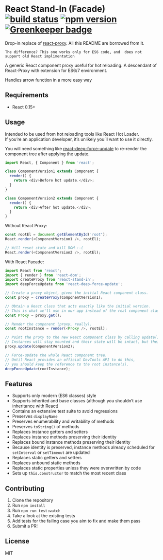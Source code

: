 # React Stand-In (Facade) [![build status](https://img.shields.io/travis/thekashey/react-stand-in/master.svg?style=flat-square)](https://travis-ci.org/thekashey/react-stand-in) [![npm version](https://img.shields.io/npm/v/react-proxy.svg?style=flat-square)](https://www.npmjs.com/package/react-proxy) [![Greenkeeper badge](https://badges.greenkeeper.io/theKashey/react-stand-in.svg)](https://greenkeeper.io/) 
Drop-in replace of [react-proxy](https://github.com/gaearon/react-proxy). All this README are borrowed from it.

``The difference? This one works only for ES6 code, and  does not support old React implimentation``

A generic React component proxy useful for hot reloading. 
A descendant of React-Proxy with extension for ES6/7 environment.
  
Handles arrow function in a more easy way

## Requirements

* React 0.15+

## Usage

Intended to be used from hot reloading tools like React Hot Loader.  
If you’re an application developer, it’s unlikely you’ll want to use it directly.

You will need something like [react-deep-force-update](https://github.com/gaearon/react-deep-force-update) to re-render the component tree after applying the update.

```js
import React, { Component } from 'react';

class ComponentVersion1 extends Component {
  render() {
    return <div>Before hot update.</div>;
  }
}

class ComponentVersion2 extends Component {
  render() {
    return <div>After hot update.</div>;
  }
}
```

Without React Proxy:

```js
const rootEl = document.getElementById('root');
React.render(<ComponentVersion1 />, rootEl);

// Will reset state and kill DOM :-(
React.render(<ComponentVersion2 />, rootEl);
```

With React Facade:

```js
import React from 'react';
import { render } from 'react-dom';
import createProxy from 'react-stand-in';
import deepForceUpdate from 'react-deep-force-update';

// Create a proxy object, given the initial React component class.
const proxy = createProxy(ComponentVersion1);

// Obtain a React class that acts exactly like the initial version.
// This is what we'll use in our app instead of the real component class.
const Proxy = proxy.get();

// Render the component (proxy, really).
const rootInstance = render(<Proxy />, rootEl);

// Point the proxy to the new React component class by calling update().
// Instances will stay mounted and their state will be intact, but their methods will be updated.
proxy.update(ComponentVersion2);

// Force-update the whole React component tree.
// Until React provides an official DevTools API to do this,
// you should keep the reference to the root instance(s).
deepForceUpdate(rootInstance);
```

## Features

* Supports only modern (ES6 classes) style
* Supports inherited and base classes (although you shouldn’t use inheritance with React)
* Contains an extensive test suite to avoid regressions
* Preserves `displayName`
* Preserves enumerability and writability of methods
* Preserves `toString()` of methods
* Replaces instance getters and setters
* Replaces instance methods preserving their identity
* Replaces bound instance methods preserving their identity
* Because identity is preserved, instance methods already scheduled for `setInterval` or `setTimeout` are updated
* Replaces static getters and setters
* Replaces unbound static methods
* Replaces static properties unless they were overwritten by code
* Sets up `this.constructor` to match the most recent class

## Contributing

1. Clone the repository
2. Run `npm install`
3. Run `npm run test:watch`
4. Take a look at the existing tests
5. Add tests for the failing case you aim to fix and make them pass
6. Submit a PR!

## License

MIT
